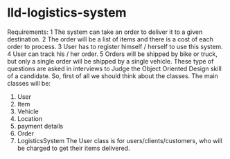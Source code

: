 # lld-logistics-system
Requirements:
1 The system can take an order to deliver it to a given destination.
2 The order will be a list of items and there is a cost of each order to process.
3 User has to register himself / herself to use this system.
4 User can track his / her order.
5 Orders will be shipped by bike or truck, but only a single order will be shipped by a single vehicle.
These type of questions are asked in interviews to Judge the Object Oriented Design skill of a candidate. So, first of all we should think about the classes.
The main classes will be:
1. User
2. Item
3. Vehicle
4. Location
5. payment details
6. Order
7. LogisticsSystem
   The User class is for users/clients/customers, who will be charged to get their items delivered.
 